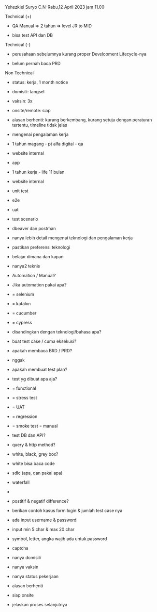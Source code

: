 Yehezkiel Suryo C.N-Rabu,12 April 2023 jam 11.00  

  

Technical (+)  

- QA Manual => 2 tahun => level JR to MID  
    
- bisa test API dan DB  
    

Technical (-)  

- perusahaan sebelumnya kurang proper Development Lifecycle-nya  
    
- belum pernah baca PRD  
    

Non Technical  

- status: kerja, 1 month notice  
    
- domisili: tangsel  
    
- vaksin: 3x  
    
- onsite/remote: siap  
    
- alasan berhenti: kurang berkembang, kurang setuju dengan peraturan tertentu, timeline tidak jelas  
    

  

  

- mengenai pengalaman kerja  
    

- 1 tahun magang - pt alfa digital - qa  
    

- website internal  
    
- app  
    

- 1 tahun kerja - life 11 bulan  
    

- website internal  
    
- unit test  
    
- e2e  
    
- uat  
    
- test scenario  
    
- dbeaver dan postman  
    

- nanya lebih detail mengenai teknologi dan pengalaman kerja  
    
- pastikan preferensi teknologi  
    
- belajar dimana dan kapan  
    
- nanya2 teknis  
    

- Automation / Manual?  
    
- Jika automation pakai apa?  
    

- = selenium  
    
- = katalon  
    
- = cucumber  
    
- = cypress  
    
- disandingkan dengan teknologi/bahasa apa?  
    

- buat test case / cuma eksekusi?  
    

- apakah membaca BRD / PRD?  
    

- nggak  
    

- apakah membuat test plan?  
    
- test yg dibuat apa aja?  
    

- = functional  
    
- = stress test  
    
- = UAT  
    
- = regression  
    
- = smoke test = manual  
    

- test DB dan API?  
    

- query & http method?  
    

- white, black, grey box?  
    

- white bisa baca code  
    

- sdlc (apa, dan pakai apa)  
    

- waterfall  
    
-   
    

- postitif & negatif difference?  
    
- berikan contoh kasus form login & jumlah test case nya  
    

- ada input username & password  
    
- input min 5 char & max 20 char  
    
- symbol, letter, angka wajib ada untuk password  
    
- captcha  
    

- nanya domisili  
    
- nanya vaksin  
    
- nanya status pekerjaan  
    
- alasan berhenti  
    
- siap onsite  
    
- jelaskan proses selanjutnya